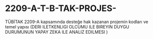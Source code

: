 # 2209-A-T-B-TAK-PROJES-
TÜBİTAK 2209-A kapsamında desteğe hak kazanan projemin kodları ve temel yapısı (DERI ILETKENLIGI OLCUMU ILE BIREYIN DUYGU DURUMUNUN YAPAY ZEKA ILE ANALIZ EDILMESI )

